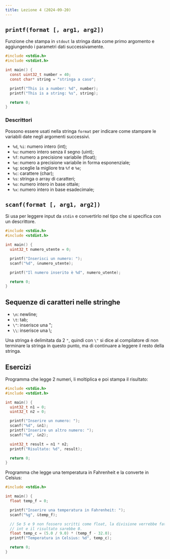 ```yaml
---
title: Lezione 4 (2024-09-20)
---
```


## `printf(format [, arg1, arg2])`

Funzione che stampa in `stdout` la stringa data come primo argomento e
aggiungendo i parametri dati successivamente.

```c
#include <stdio.h>
#include <stdint.h>

int main() {
  const uint32_t number = 40;
  const char* string = "stringa a caso";

  printf("This is a number: %d", number);
  printf("This is a string: %s", string);

  return 0;
}
```

### Descrittori

Possono essere usati nella stringa `format` per indicare come stampare le
variabili date negli argomenti successivi.

- `%d`, `%i`: numero intero (int);
- `%u`: numero intero senza il segno (uint);
- `%f`: numero a precisione variabile (float);
- `%e`: numero a precisione variabile in forma esponenziale;
- `%g`: sceglie la migliore tra `%f` e `%e`;
- `%c`: carattere (char);
- `%s`: stringa o array di caratteri;
- `%o`: numero intero in base ottale;
- `%x`: numero intero in base esadecimale;

## `scanf(format [, arg1, arg2])`

Si usa per leggere input da `stdin` e convertirlo nel tipo che si specifica con
un descrittore.

```c
#include <stdio.h>
#include <stdint.h>

int main() {
  uint32_t numero_utente = 0;

  printf("Inserisci un numero: ");
  scanf("%d", &numero_utente);

  printf("Il numero inserito è %d", numero_utente);

  return 0;
}
```

## Sequenze di caratteri nelle stringhe

- `\n`: newline;
- `\t`: tab;
- `\"`: inserisce una ";
- `\\`: inserisce una \\;

Una stringa è delimitata da 2 `"`, quindi con `\"` si dice al compilatore di non
terminare la stringa in questo punto, ma di continuare a leggere il resto della
stringa.

## Esercizi

Programma che legge 2 numeri, li moltiplica e poi stampa il risultato:

```c
#include <stdio.h>
#include <stdint.h>

int main() {
  uint32_t n1 = 0;
  uint32_t n2 = 0;

  printf("Inserire un numero: ");
  scanf("%d", &n1);
  printf("Inserire un altro numero: ");
  scanf("%d", &n2);

  uint32_t result = n1 * n2;
  printf("Risultato: %d", result);

  return 0;
}
```

Programma che legge una temperatura in Fahrenheit e la converte in Celsius:

```c
#include <stdio.h>

int main() {
  float temp_f = 0;

  printf("Inserire una temperatura in Fahrenheit: ");
  scanf("%g", &temp_f);

  // Se 5 e 9 non fossero scritti come float, la divisione verrebbe fatta tra 2
  // int e il risultato sarebbe 0.
  float temp_c = (5.0 / 9.0) * (temp_f - 32.0);
  printf("Temperatura in Celsius: %d", temp_c);

  return 0;
}
```
